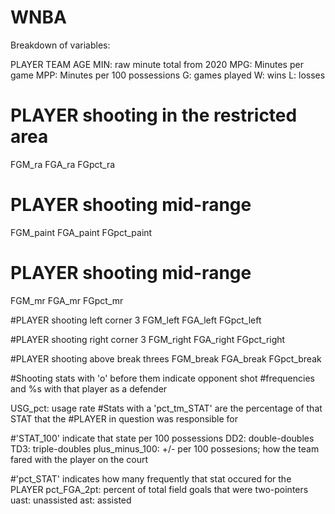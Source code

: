 # WNBA

Breakdown of variables:

PLAYER
TEAM
AGE
MIN: raw minute total from 2020
MPG: Minutes per game
MPP: Minutes per 100 possessions
G: games played
W: wins
L: losses

# PLAYER shooting in the restricted area
FGM_ra
FGA_ra
FGpct_ra

# PLAYER shooting mid-range
FGM_paint
FGA_paint
FGpct_paint

# PLAYER shooting mid-range
FGM_mr
FGA_mr
FGpct_mr

#PLAYER shooting left corner 3
FGM_left
FGA_left
FGpct_left

#PLAYER shooting right corner 3
FGM_right
FGA_right
FGpct_right

#PLAYER shooting above break threes
FGM_break
FGA_break
FGpct_break

#Shooting stats with 'o' before them indicate opponent shot
#frequencies and %s with that player as a defender

USG_pct: usage rate
#Stats with a 'pct_tm_STAT' are the percentage of that STAT that the
#PLAYER in question was responsible for

#'STAT_100' indicate that state per 100 possessions
DD2: double-doubles
TD3: triple-doubles
plus_minus_100: +/- per 100 possesions; how the team fared with the player on the court

#'pct_STAT' indicates how many frequently that stat occured for the PLAYER
pct_FGA_2pt: percent of total field goals that were two-pointers
uast: unassisted
ast: assisted
